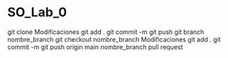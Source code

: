 # SO_Lab_0

git clone 
Modificaciones
git add .
git commit -m 
git push
git branch nombre_branch
git checkout nombre_branch
Modificaciones
git add . 
git commit -m 
git push origin main nombre_branch
pull request
